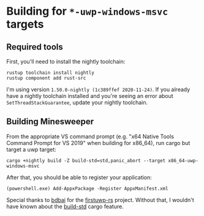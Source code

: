 # Building for `*-uwp-windows-msvc` targets

## Required tools
First, you'll need to install the nightly toolchain:

```
rustup toolchain install nightly
rustup component add rust-src
```

I'm using version `1.50.0-nightly (1c389ffef 2020-11-24)`. If you already have a nightly toolchain installed and you're seeing an error about `SetThreadStackGuarantee`, update your nightly toolchain.

## Building Minesweeper
From the appropriate VS command prompt (e.g. "x64 Native Tools Command Prompt for VS 2019" when building for x86_64), run cargo but target a uwp target:

```
cargo +nightly build -Z build-std=std,panic_abort --target x86_64-uwp-windows-msvc
```

After that, you should be able to register your application:

```
(powershell.exe) Add-AppxPackage -Register AppxManifest.xml
```

Special thanks to [bdbai](https://github.com/bdbai) for the [firstuwp-rs](https://github.com/bdbai/firstuwp-rs) project. Without that, I wouldn't have known about the [build-std](https://doc.rust-lang.org/cargo/reference/unstable.html#build-std) cargo feature.